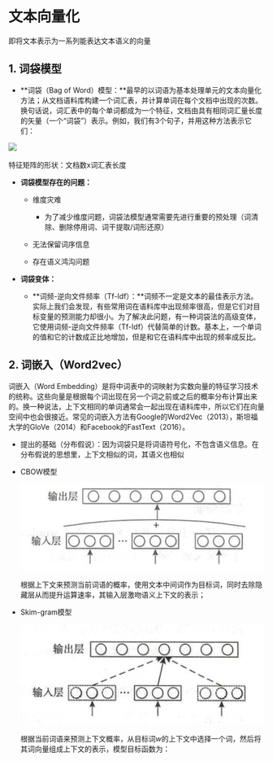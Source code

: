 # 文本向量化

即将文本表示为一系列能表达文本语义的向量

## 1. 词袋模型

*   **词袋（Bag of Word）模型：**最早的以词语为基本处理单元的文本向量化方法；从文档语料库构建一个词汇表，并计算单词在每个文档中出现的次数。换句话说，词汇表中的每个单词都成为一个特征，文档由具有相同词汇量长度的矢量（一个“词袋”）表示。例如，我们有3个句子，并用这种方法表示它们：

![](https://pics3.baidu.com/feed/7e3e6709c93d70cfab58ba6b56c18d07bba12bde.png?token=a9c6c21899776c096e2bbc4005aabc3e)

特征矩阵的形状：文档数x词汇表长度

*   **词袋模型存在的问题：**

    *   维度灾难

        *   为了减少维度问题，词袋法模型通常需要先进行重要的预处理（词清除、删除停用词、词干提取/词形还原）

    *   无法保留词序信息

    *   存在语义鸿沟问题

*   **词袋变体：**

    *   **词频-逆向文件频率（Tf-Idf）：**词频不一定是文本的最佳表示方法。实际上我们会发现，有些常用词在语料库中出现频率很高，但是它们对目标变量的预测能力却很小。为了解决此问题，有一种词袋法的高级变体，它使用词频-逆向文件频率（Tf-Idf）代替简单的计数。基本上，一个单词的值和它的计数成正比地增加，但是和它在语料库中出现的频率成反比。

## 2. 词嵌入（Word2vec）

词嵌入（Word Embedding）是将中词表中的词映射为实数向量的特征学习技术的统称。这些向量是根据每个词出现在另一个词之前或之后的概率分布计算出来的。换一种说法，上下文相同的单词通常会一起出现在语料库中，所以它们在向量空间中也会很接近。常见的词嵌入方法有Google的Word2Vec（2013），斯坦福大学的GloVe（2014）和Facebook的FastText（2016）。



*   提出的基础（分布假说）：因为词袋只是将词语符号化，不包含语义信息。在分布假说的思想里，上下文相似的词，其语义也相似

*   CBOW模型

    ![](resource/image/image_vEQSoq59X9nYQ1EuA8boEW.png)

    根据上下文来预测当前词语的概率，使用文本中间词作为目标词，同时去除隐藏层从而提升运算速率，其输入层激吻语义上下文的表示；

*   Skim-gram模型

    ![](resource/image/image_heM7kKrsej2pvqDtMVH7iF.png)

    根据当前词语来预测上下文概率，从目标词$w$的上下文中选择一个词，然后将其词向量组成上下文的表示，模型目标函数为：



